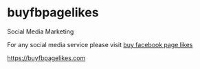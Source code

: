 # buyfbpagelikes
Social Media Marketing


For any social media service please visit <a href="https://buyfbpagelikes.com">buy facebook page likes</a>

https://buyfbpagelikes.com
